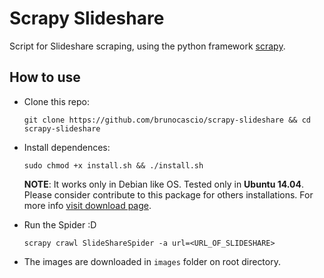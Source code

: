 # Scrapy Slideshare

Script for Slideshare scraping, using the python framework [scrapy](http://scrapy.org/).

## How to use

* Clone this repo:

    `git clone https://github.com/brunocascio/scrapy-slideshare && cd scrapy-slideshare`

* Install dependences:

   `sudo chmod +x install.sh && ./install.sh`

    **NOTE**: It works only in Debian like OS. Tested only in **Ubuntu 14.04**. Please consider contribute to this package for others installations. For more info [visit download page](http://scrapy.org/download/).

* Run the Spider :D

   `scrapy crawl SlideShareSpider -a url=<URL_OF_SLIDESHARE>`

* The images are downloaded in `images` folder on root directory.
